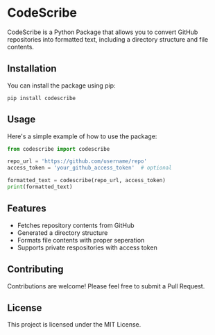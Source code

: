 # CodeScribe

CodeScribe is a Python Package that allows you to convert GitHub repositories into formatted text, including a directory structure and file contents.

## Installation

You can install the package using pip:

```
pip install codescribe
```

## Usage

Here's a simple example of how to use the package:

```python
from codescribe import codescribe

repo_url = 'https://github.com/username/repo'
access_token = 'your_github_access_token'  # optional

formatted_text = codescribe(repo_url, access_token)
print(formatted_text)
```

## Features

- Fetches repository contents from GitHub
- Generated a directory structure
- Formats file contents with proper seperation
- Supports private respositories with access token

## Contributing

Contributions are welcome! Please feel free to submit a Pull Request.

## License

This project is licensed under the MIT License.

